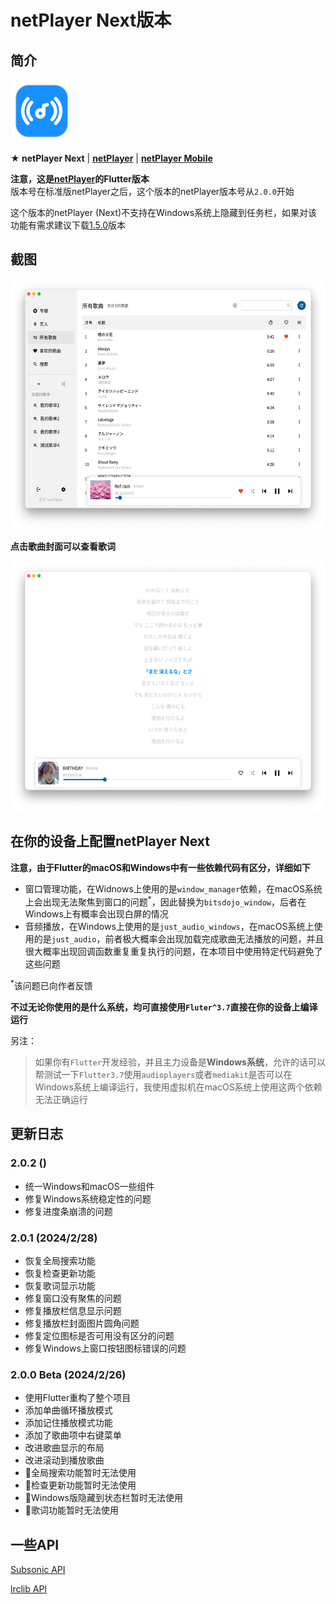 # netPlayer Next版本

## 简介

<img src="assets/icon.png" width="100px">

**★ netPlayer Next** | [**netPlayer**](https://github.com/Zhoucheng133/net-player) | [**netPlayer Mobile**](https://github.com/Zhoucheng133/netPlayer-Mobile)

**注意，这是[netPlayer](https://github.com/Zhoucheng133/net-player)的Flutter版本**  
版本号在标准版netPlayer之后，这个版本的netPlayer版本号从`2.0.0`开始

这个版本的netPlayer (Next)不支持在Windows系统上隐藏到任务栏，如果对该功能有需求建议下载[1.5.0](https://github.com/Zhoucheng133/net-player/releases/tag/v1.5.0)版本

## 截图
<img src="./demo/demo1.png" height="400px"/>

**点击歌曲封面可以查看歌词**

<img src="./demo/demo2.png" height="400px"/>


## 在你的设备上配置netPlayer Next

**注意，由于Flutter的macOS和Windows中有一些依赖代码有区分，详细如下**

- 窗口管理功能，在Widnows上使用的是`window_manager`依赖，在macOS系统上会出现无法聚焦到窗口的问题<sup>*</sup>，因此替换为`bitsdojo_window`，后者在Windows上有概率会出现白屏的情况
- 音频播放，在Windows上使用的是`just_audio_windows`，在macOS系统上使用的是`just_audio`，前者极大概率会出现加载完成歌曲无法播放的问题，并且很大概率出现回调函数重复重复执行的问题，在本项目中使用特定代码避免了这些问题

<sup>*</sup>该问题已向作者反馈

**不过无论你使用的是什么系统，均可直接使用`Fluter^3.7`直接在你的设备上编译运行**

另注：
> 如果你有`Flutter`开发经验，并且主力设备是**Windows系统**，允许的话可以帮测试一下`Flutter3.7`使用`audioplayers`或者`mediakit`是否可以在Windows系统上编译运行，我使用虚拟机在macOS系统上使用这两个依赖无法正确运行

## 更新日志

### 2.0.2 ()
- 统一Windows和macOS一些组件
- 修复Windows系统稳定性的问题
- 修复进度条崩溃的问题

### 2.0.1 (2024/2/28)
- 恢复全局搜索功能
- 恢复检查更新功能
- 恢复歌词显示功能
- 修复窗口没有聚焦的问题
- 修复播放栏信息显示问题
- 修复播放栏封面图片圆角问题
- 修复定位图标是否可用没有区分的问题
- 修复Windows上窗口按钮图标错误的问题

### 2.0.0 Beta (2024/2/26)
- 使用Flutter重构了整个项目
- 添加单曲循环播放模式
- 添加记住播放模式功能
- 添加了歌曲项中右键菜单
- 改进歌曲显示的布局
- 改进滚动到播放歌曲
- 🚫全局搜索功能暂时无法使用
- 🚫检查更新功能暂时无法使用
- 🚫Windows版隐藏到状态栏暂时无法使用
- 🚫歌词功能暂时无法使用

## 一些API

[Subsonic API](http://www.subsonic.org/pages/api.jsp)

[lrclib API](https://lrclib.net/docs)